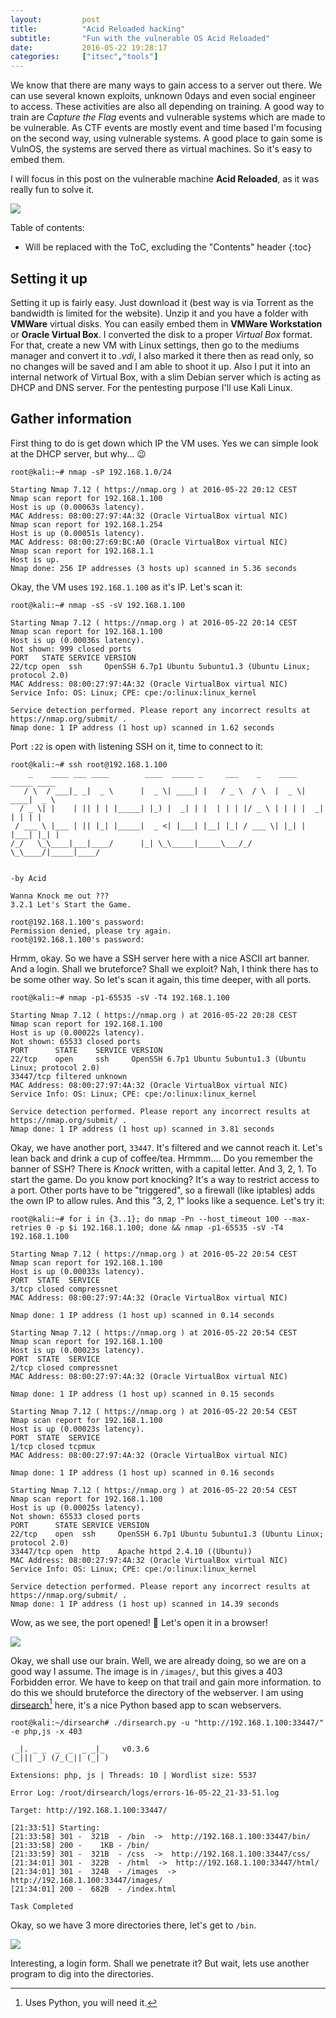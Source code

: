 ```yaml
---
layout: 		post
title:  		"Acid Reloaded hacking"
subtitle: 		"Fun with the vulnerable OS Acid Reloaded"
date:			2016-05-22 19:28:17 
categories: 	["itsec","tools"]
---
```


We know that there are many ways to gain access to a server out there. We can use several known exploits, unknown 0days and even social engineer to access. These activities are also all depending on training. A good way to train are *Capture the Flag* events and vulnerable systems which are made to be vulnerable. As CTF events are mostly event and time based I'm focusing on the second way, using vulnerable systems. A good place to gain some is VulnOS, the systems are served there as virtual machines. So it's easy to embed them.

I will focus in this post on the vulnerable machine **Acid Reloaded**, as it was really fun to solve it.

![](https://i.imgur.com/WR44iSE.png)

Table of contents:
* Will be replaced with the ToC, excluding the "Contents" header
{:toc}

## Setting it up

Setting it up is fairly easy. Just download it (best way is via Torrent as the bandwidth is limited for the website). Unzip it and you have a folder with **VMWare** virtual disks. You can easily embed them in **VMWare Workstation** or **Oracle Virtual Box**. I converted the disk to a proper *Virtual Box* format. For that, create a new VM with Linux settings, then go to the mediums manager and convert it to *.vdi*, I also marked it there then as read only, so no changes will be saved and I am able to shoot it up. Also I put it into an internal network of Virtual Box, with a slim Debian server which is acting as DHCP and DNS server.
For the pentesting purpose I'll use Kali Linux.

## Gather information

First thing to do is get down which IP the VM uses. Yes we can simple look at the DHCP server, but why... :wink:

	root@kali:~# nmap -sP 192.168.1.0/24

	Starting Nmap 7.12 ( https://nmap.org ) at 2016-05-22 20:12 CEST
	Nmap scan report for 192.168.1.100
	Host is up (0.00063s latency).
	MAC Address: 08:00:27:97:4A:32 (Oracle VirtualBox virtual NIC)
	Nmap scan report for 192.168.1.254
	Host is up (0.00051s latency).
	MAC Address: 08:00:27:69:BC:A0 (Oracle VirtualBox virtual NIC)
	Nmap scan report for 192.168.1.1
	Host is up.
	Nmap done: 256 IP addresses (3 hosts up) scanned in 5.36 seconds

Okay, the VM uses ```192.168.1.100``` as it's IP. Let's scan it:

	root@kali:~# nmap -sS -sV 192.168.1.100
	
	Starting Nmap 7.12 ( https://nmap.org ) at 2016-05-22 20:14 CEST
	Nmap scan report for 192.168.1.100
	Host is up (0.00036s latency).
	Not shown: 999 closed ports
	PORT   STATE SERVICE VERSION
	22/tcp open  ssh     OpenSSH 6.7p1 Ubuntu 5ubuntu1.3 (Ubuntu Linux; protocol 2.0)
	MAC Address: 08:00:27:97:4A:32 (Oracle VirtualBox virtual NIC)
	Service Info: OS: Linux; CPE: cpe:/o:linux:linux_kernel
	
	Service detection performed. Please report any incorrect results at https://nmap.org/submit/ .
	Nmap done: 1 IP address (1 host up) scanned in 1.62 seconds

Port ```:22``` is open with listening SSH on it, time to connect to it:

	root@kali:~# ssh root@192.168.1.100
	    _    ____ ___ ____        ____  _____ _     ___    _    ____  _____ ____  
	   / \  / ___|_ _|  _ \      |  _ \| ____| |   / _ \  / \  |  _ \| ____|  _ \ 
	  / _ \| |    | || | | |_____| |_) |  _| | |  | | | |/ _ \ | | | |  _| | | | |
	 / ___ \ |___ | || |_| |_____|  _ <| |___| |__| |_| / ___ \| |_| | |___| |_| |
	/_/   \_\____|___|____/      |_| \_\_____|_____\___/_/   \_\____/|_____|____/ 
	
																			-by Acid
	
	Wanna Knock me out ??? 
	3.2.1 Let's Start the Game.
	                                                                              
	root@192.168.1.100's password: 
	Permission denied, please try again.
	root@192.168.1.100's password: 

Hrmm, okay. So we have a SSH server here with a nice ASCII art banner. And a login. Shall we bruteforce? Shall we exploit? Nah, I think there has to be some other way. So let's scan it again, this time deeper, with all ports.

	root@kali:~# nmap -p1-65535 -sV -T4 192.168.1.100

	Starting Nmap 7.12 ( https://nmap.org ) at 2016-05-22 20:28 CEST
	Nmap scan report for 192.168.1.100
	Host is up (0.00022s latency).
	Not shown: 65533 closed ports
	PORT      STATE    SERVICE VERSION
	22/tcp    open     ssh     OpenSSH 6.7p1 Ubuntu 5ubuntu1.3 (Ubuntu Linux; protocol 2.0)
	33447/tcp filtered unknown
	MAC Address: 08:00:27:97:4A:32 (Oracle VirtualBox virtual NIC)
	Service Info: OS: Linux; CPE: cpe:/o:linux:linux_kernel
	
	Service detection performed. Please report any incorrect results at https://nmap.org/submit/ .
	Nmap done: 1 IP address (1 host up) scanned in 3.81 seconds

Okay, we have another port, ```33447```. It's filtered and we cannot reach it. Let's lean back and drink a cup of coffee/tea. Hrmmm.... Do you remember the banner of SSH? There is *Knock* written, with a capital letter. And 3, 2, 1. To start the game. 
Do you know port knocking? It's a way to restrict access to a port. Other ports have to be "triggered", so a firewall (like iptables) adds the own IP to allow rules. And this "3, 2, 1" looks like a sequence. Let's try it:

	root@kali:~# for i in {3..1}; do nmap -Pn --host_timeout 100 --max-retries 0 -p $i 192.168.1.100; done && nmap -p1-65535 -sV -T4 192.168.1.100
	
	Starting Nmap 7.12 ( https://nmap.org ) at 2016-05-22 20:54 CEST
	Nmap scan report for 192.168.1.100
	Host is up (0.00033s latency).
	PORT  STATE  SERVICE
	3/tcp closed compressnet
	MAC Address: 08:00:27:97:4A:32 (Oracle VirtualBox virtual NIC)
	
	Nmap done: 1 IP address (1 host up) scanned in 0.14 seconds
	
	Starting Nmap 7.12 ( https://nmap.org ) at 2016-05-22 20:54 CEST
	Nmap scan report for 192.168.1.100
	Host is up (0.00023s latency).
	PORT  STATE  SERVICE
	2/tcp closed compressnet
	MAC Address: 08:00:27:97:4A:32 (Oracle VirtualBox virtual NIC)
	
	Nmap done: 1 IP address (1 host up) scanned in 0.15 seconds
	
	Starting Nmap 7.12 ( https://nmap.org ) at 2016-05-22 20:54 CEST
	Nmap scan report for 192.168.1.100
	Host is up (0.00023s latency).
	PORT  STATE  SERVICE
	1/tcp closed tcpmux
	MAC Address: 08:00:27:97:4A:32 (Oracle VirtualBox virtual NIC)
	
	Nmap done: 1 IP address (1 host up) scanned in 0.16 seconds
	
	Starting Nmap 7.12 ( https://nmap.org ) at 2016-05-22 20:54 CEST
	Nmap scan report for 192.168.1.100
	Host is up (0.00025s latency).
	Not shown: 65533 closed ports
	PORT      STATE SERVICE VERSION
	22/tcp    open  ssh     OpenSSH 6.7p1 Ubuntu 5ubuntu1.3 (Ubuntu Linux; protocol 2.0)
	33447/tcp open  http    Apache httpd 2.4.10 ((Ubuntu))
	MAC Address: 08:00:27:97:4A:32 (Oracle VirtualBox virtual NIC)
	Service Info: OS: Linux; CPE: cpe:/o:linux:linux_kernel
	
	Service detection performed. Please report any incorrect results at https://nmap.org/submit/ .
	Nmap done: 1 IP address (1 host up) scanned in 14.39 seconds

Wow, as we see, the port opened! :tada:
Let's open it in a browser!

![](https://i.imgur.com/D4LjjAO.png)

Okay, we shall use our brain. Well, we are already doing, so we are on a good way I assume. The image is in ```/images/```, but this gives a 403 Forbidden error. We have to keep on that trail and gain more information. to do this we should bruteforce the directory of the webserver. I am using [dirsearch](https://github.com/maurosoria/dirsearch)[^1] here, it's a nice Python based app to scan webservers. 

	root@kali:~/dirsearch# ./dirsearch.py -u "http://192.168.1.100:33447/" -e php,js -x 403
	
	 _|. _ _  _  _  _ _|_    v0.3.6
	(_||| _) (/_(_|| (_| )
	
	Extensions: php, js | Threads: 10 | Wordlist size: 5537
	
	Error Log: /root/dirsearch/logs/errors-16-05-22_21-33-51.log
	
	Target: http://192.168.1.100:33447/
	
	[21:33:51] Starting: 
	[21:33:58] 301 -  321B  - /bin  ->  http://192.168.1.100:33447/bin/
	[21:33:58] 200 -    1KB - /bin/
	[21:33:59] 301 -  321B  - /css  ->  http://192.168.1.100:33447/css/
	[21:34:01] 301 -  322B  - /html  ->  http://192.168.1.100:33447/html/
	[21:34:01] 301 -  324B  - /images  ->  http://192.168.1.100:33447/images/
	[21:34:01] 200 -  682B  - /index.html
	
	Task Completed

Okay, so we have 3 more directories there, let's get to ```/bin```.

![](https://i.imgur.com/FFXymlZ.png)

Interesting, a login form. Shall we penetrate it? But wait, lets use another program to dig into the directories.


[^1]: Uses Python, you will need it.